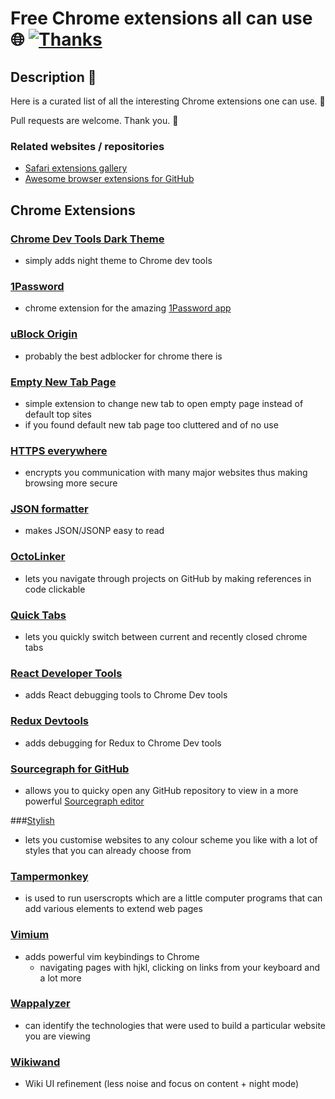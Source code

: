 # Free Chrome extensions all can use 🌐 [![Thanks](https://img.shields.io/badge/Say%20Thanks-💗-ff69b4.svg)](https://www.patreon.com/learnanything)
## Description 📕
Here is a curated list of all the interesting Chrome extensions one can use. 🔭

Pull requests are welcome. Thank you. 💙

### Related websites / repositories 
- [Safari extensions gallery](https://safari-extensions.apple.com)
- [Awesome browser extensions for GitHub](https://github.com/stefanbuck/awesome-browser-extensions-for-github)

## Chrome Extensions 
### [Chrome Dev Tools Dark Theme](https://github.com/mauricecruz/chrome-devtools-zerodarkmatrix-theme)
- simply adds night theme to Chrome dev tools

### [1Password](https://agilebits.com/onepassword/extensions)
- chrome extension for the amazing [1Password app](https://1password.com/)

### [uBlock Origin](https://chrome.google.com/webstore/detail/ublock-origin/cjpalhdlnbpafiamejdnhcphjbkeiagm)
- probably the best adblocker for chrome there is

### [Empty New Tab Page ](https://chrome.google.com/webstore/detail/empty-new-tab-page/dpjamkmjmigaoobjbekmfgabipmfilij)
- simple extension to change new tab to open empty page instead of default top sites
- if you found default new tab page too cluttered and of no use

### [HTTPS everywhere](https://www.eff.org/https-everywhere)
- encrypts you communication with many major websites thus making browsing more secure

### [JSON formatter](https://github.com/callumlocke/json-formatter)
- makes JSON/JSONP easy to read

### [OctoLinker](https://octolinker.github.io/)
- lets you navigate through projects on GitHub by making references in code clickable

### [Quick Tabs](https://chrome.google.com/webstore/detail/quick-tabs/jnjfeinjfmenlddahdjdmgpbokiacbbb)
- lets you quickly switch between current and recently closed chrome tabs

### [React Developer Tools](https://chrome.google.com/webstore/detail/react-developer-tools/fmkadmapgofadopljbjfkapdkoienihi)
- adds React debugging tools to Chrome Dev tools

### [Redux Devtools](https://github.com/zalmoxisus/redux-devtools-extension)
- adds debugging for Redux to Chrome Dev tools 

### [Sourcegraph for GitHub](https://chrome.google.com/webstore/detail/sourcegraph-for-github/dgjhfomjieaadpoljlnidmbgkdffpack)
- allows you to quicky open any GitHub repository to view in a more powerful [Sourcegraph editor](https://about.sourcegraph.com/)

###[Stylish](https://userstyles.org/) 
- lets you customise websites to any colour scheme you like with a lot of styles that you can already choose from

### [Tampermonkey](https://chrome.google.com/webstore/detail/tampermonkey/dhdgffkkebhmkfjojejmpbldmpobfkfo)
- is used to run userscropts which are a little computer programs that can add various elements to extend web pages

### [Vimium](https://chrome.google.com/webstore/detail/vimium/dbepggeogbaibhgnhhndojpepiihcmeb)
- adds powerful vim keybindings to Chrome
	- navigating pages with hjkl, clicking on links from your keyboard and a lot more

### [Wappalyzer](https://wappalyzer.com/)
- can identify the technologies that were used to build a particular website you are viewing

### [Wikiwand](https://www.wikiwand.com/)
- Wiki UI refinement (less noise and focus on content + night mode)








